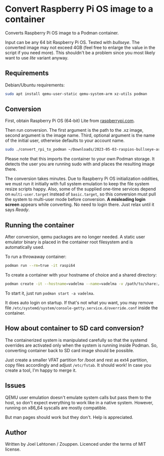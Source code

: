 # Convert Raspberry Pi OS image to a container

Converts Raspberry Pi OS image to a Podman container.

Input can be any 64 bit Raspberry Pi OS. Tested with *bullseye*. The
converted image may not exceed 4GB (feel free to enlarge the value in
the script if you need more). This shouldn't be a problem since you
most likely want to use *lite* variant anyway.

## Requirements

Debian/Ubuntu requirements:

```sh
sudo apt install qemu-user-static qemu-system-arm xz-utils podman
```

## Conversion

First, obtain Raspberry Pi OS (64-bit) Lite from [raspberrypi.com](https://www.raspberrypi.com/software/operating-systems/).

Then run conversion. The first argument is the path to the .xz image,
second argument is the image name. Third, optional argument is the
name of the initial user, otherwise defaults to your account name.

```sh
sudo ./convert_rpi_to_podman ~/Downloads/2023-05-03-raspios-bullseye-arm64-lite.img.xz raspi64
```

Please note that this imports the container to your own Podman
storage. It detects the user you are running sudo with and places the
resulting image there.

The conversion takes minutes. Due to Raspberry Pi OS initialization
oddities, we must run it initially with full system emulation to keep
the file system resize scripts happy. Also, some of the supplied one-time
services depend on `multi-user.target` instead of `basic.target`, so
this conversion must pull the system to multi-user mode before
conversion. **A misleading login screen** appears while converting. No
need to login there. Just relax until it says *Ready*.

## Running the container

After conversion, qemu packages are no longer needed. A static user
emulator binary is placed in the container root filesystem and is
automatically used.

To run a throwaway container:

```sh
podman run --rm=true -it raspi64
```

To create a container with your hostname of choice and a shared directory:

```sh
podman create -it --hostname=vadelma --name=vadelma -v /path/to/share:/mnt/share raspi64
```

To start it, just run `podman start -a vadelma`.

It does auto login on startup. If that's not what you want, you may
remove file
`/etc/systemd/system/console-getty.service.d/override.conf` inside the
container.

## How about container to SD card conversion?

The containerized system is manipulated carefully so that the systemd
overrides are activated only when the system is running inside
Podman. So, converting container back to SD card image should be
possible.

Just create a smaller VFAT partition for /boot and rest as ext4
partition, copy files accordingly and adjust `/etc/fstab`. It should
work! In case you create a tool, I'm happy to merge it.

## Issues

QEMU user emulation doesn't emulate system calls but pass them to the host, so
don't expect everything to work like in a native system. However,
running on x86_64 syscalls are mostly compatible.

But man pages should work but they don't. Help is appreciated.

## Author

Written by Joel Lehtonen / Zouppen. Licenced under the terms of MIT license.
